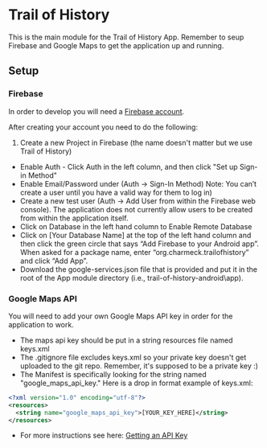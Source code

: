 # Trail of History

This is the main module for the Trail of History App. Remember to seup Firebase and 
Google Maps to get the application up and running.

## Setup

### Firebase
In order to develop you will need a [Firebase account](https://firebase.google.com/).

After creating your account you need to do the following:

1. Create a new Project in Firebase (the name doesn't matter but we use Trail of History)
* Enable Auth - Click Auth in the left column, and then click "Set up Sign-in Method"
* Enable Email/Password under (Auth -> Sign-In Method) Note: You can’t create a user until you have a valid way for them to log in)
* Create a new test user (Auth -> Add User from within the Firebase web console). The application does not currently allow users to be created from within the application itself.
* Click on Database in the left hand column to Enable Remote Database   
* Click on [Your Database Name] at the top of the left hand column and then click the green circle that says “Add Firebase to your Android app”. When asked for a package name, enter “org.charmeck.trailofhistory” and click “Add App”.
* Download the google-services.json file that is provided and put it in the root of the App module directory (i.e., trail-of-history-android\app).

### Google Maps API
You will need to add your own Google Maps API key in order for the application to work.

* The maps api key should be put in a string resources file named keys.xml 
* The .gitignore file excludes keys.xml so your private key doesn't get uploaded to the git repo. Remember, it's supposed to be a private key :)
* The Manifest is specifically looking for the string named "google_maps_api_key." Here is a drop in format example of keys.xml:
```xml
<?xml version="1.0" encoding="utf-8"?>
<resources>
  <string name="google_maps_api_key">[YOUR_KEY_HERE]</string>
</resources>
```
* For more instructions see here: [Getting an API Key](https://developers.google.com/maps/documentation/android-api/signup)